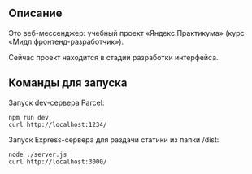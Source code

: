 ## Описание

Это веб-мессенджер: учебный проект «Яндекс.Практикума» (курс «Мидл фронтенд-разработчик»). 

Сейчас проект находится в стадии разработки интерфейса.

## Команды для запуска 

Запуск dev-сервера Parcel: 

	npm run dev
	curl http://localhost:1234/


Запуск Express-сервера для раздачи статики из папки /dist:

	node ./server.js
	curl http://localhost:3000/


